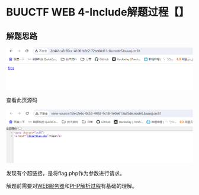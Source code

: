 # BUUCTF WEB 4-Include解题过程【】

## 解题思路

![1721718170662](images/4-Include/1721718170662.png)

查看此页源码

![1721912584365](images/4-Include/1721912584365.png)

发现有个超链接，是将flag.php作为参数进行请求。

解题前需要对[WEB服务器](../WEB笔记/Web服务器工作原理详解[From_CSDN_青城山小和尚].pdf)和[PHP解析过程](../WEB笔记/PHP解析过程.md)有基础的理解。
